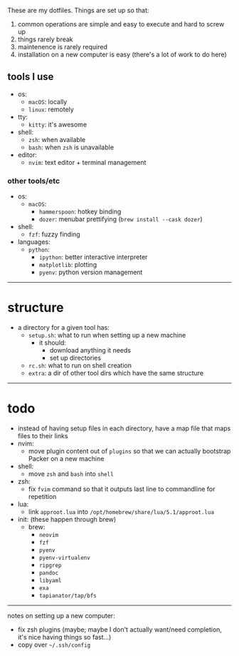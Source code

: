 These are my dotfiles. Things are set up so that:

1. common operations are simple and easy to execute and hard to screw up
2. things rarely break
3. maintenence is rarely required
4. installation on a new computer is easy (there's a lot of work to do here)

## tools I use
- os:
  - `macOS`: locally
  - `linux`: remotely
- tty:
  - `kitty`: it's awesome
- shell:
  - `zsh`: when available
  - `bash`: when `zsh` is unavailable
- editor: 
  - `nvim`: text editor + terminal management

### other tools/etc
- os:
  - `macOS`:
    - `hammerspoon`: hotkey binding
    - `dozer`: menubar prettifying (`brew install --cask dozer`)
- shell:
  - `fzf`: fuzzy finding
- languages:
  - `python`:
    - `ipython`: better interactive interpreter
    - `matplotlib`: plotting
    - `pyenv`: python version management

---

# structure
- a directory for a given tool has: 
  - `setup.sh`: what to run when setting up a new machine
    - it should:
      - download anything it needs
      - set up directories
  - `rc.sh`: what to run on shell creation
  - `extra`: a dir of other tool dirs which have the same structure

---

# todo
- instead of having setup files in each directory, have a map file that maps files to their links
- nvim:
  - move plugin content out of `plugins` so that we can actually bootstrap Packer on a new machine
- shell:
  - move `zsh` and `bash` into `shell`
- zsh:
    - fix `fvim` command so that it outputs last line to commandline for repetition
- lua:
  - link `approot.lua` into `/opt/homebrew/share/lua/5.1/approot.lua`
- init: (these happen through brew)
  - brew:
    - `neovim`
    - `fzf`
    - `pyenv`
    - `pyenv-virtualenv`
    - `ripgrep`
    - `pandoc`
    - `libyaml`
    - `exa`
    - `tapianator/tap/bfs`

----------------------------------------

notes on setting up a new computer:
- fix zsh plugins (maybe; maybe I don't actually want/need completion, it's nice having things so fast...)
- copy over `~/.ssh/config`
